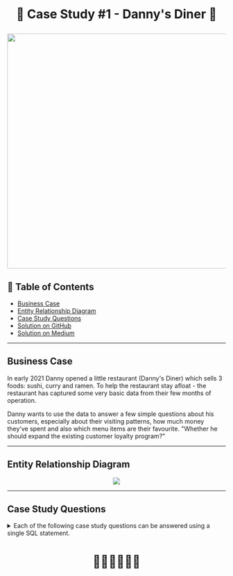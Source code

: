 # <p align="center" style="margin-top: 0px;">🍜 Case Study #1 - Danny's Diner 🍜

<p align="center" style="margin-bottom: 0px !important;">
  <img src="https://user-images.githubusercontent.com/43850912/143439678-6e4474a8-abbe-4914-8f7d-fcfaa6371a2b.png" width="540" height="540">

## 🧾 Table of Contents
- [Business Case](#business-case)
- [Entity Relationship Diagram](#entity-relationship-diagram)
- [Case Study Questions](#case-study-questions)
- [Solution on GitHub](https://github.com/hydaai/8-Week-SQL-Challenge/blob/2245231af860087ae4833dba43da0af6481e36ae/Case%20Study%20%231%20-%20Danny's%20Diner/Solution.md)
- [Solution on Medium](https://medium.com/@ai.z.hida/8-week-sql-challenge-1-dannys-diner-9a6e54e023ab)
    
***

## Business Case
  
In early 2021 Danny opened a little restaurant (Danny's Diner) which sells 3 foods: sushi, curry and ramen. To help the restaurant stay afloat - the restaurant has captured some very basic data from their few months of operation.

Danny wants to use the data to answer a few simple questions about his customers, especially about their visiting patterns, how much money they’ve spent and also which menu items are their favourite. "Whether he should expand the existing customer loyalty program?"
    
***
    
## Entity Relationship Diagram
<p align="center" style="margin-bottom: 0px !important;">
  <img src="https://user-images.githubusercontent.com/43850912/143439961-d2a99289-bd1d-4a52-b095-6c1feb4ad9b2.png">
    
***
  
## Case Study Questions
<details><summary>
Each of the following case study questions can be answered using a single SQL statement.
</summary> 
  
1. What is the total amount each customer spent at the restaurant?
2. How many days has each customer visited the restaurant?
3. What was the first item from the menu purchased by each customer?
4. What is the most purchased item on the menu and how many times was it purchased by all customers?
5. Which item was the most popular for each customer?
6. Which item was purchased first by the customer after they became a member?
7. Which item was purchased just before the customer became a member?
8. What is the total items and amount spent for each member before they became a member?
9. If each $1 spent equates to 10 points and sushi has a 2x points multiplier - how many points would each customer have?
10. In the first week after a customer joins the program (including their join date) they earn 2x points on all items, not just sushi - how many points do customer A and B have at the end of January?

<details><summary>
  Bonus Questions</summary>
  
### Join All The Things
Recreate table with column: customer_id, order_date, product_name, price, member(Y/N).
  
### Rank All The Things
Danny also requires further information about the ranking of customer products, but he purposely does not need the ranking for non-member purchases so he expects null ranking values for the records when customers are not yet part of the loyalty program.
</details></details>
  
# <p align="center" style="margin-top: 0px;">👩‍💻👩‍💻👩‍💻
